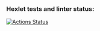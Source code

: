 ### Hexlet tests and linter status:
[![Actions Status](https://github.com/21Kaen/docker-project-74/actions/workflows/hexlet-check.yml/badge.svg)](https://github.com/21Kaen/docker-project-74/actions)